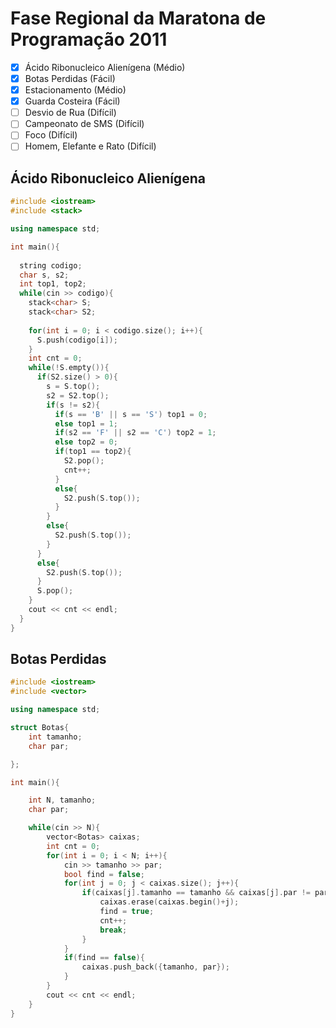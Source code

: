 # Fase Regional da Maratona de Programação 2011

* [x] Ácido Ribonucleico Alienígena (Médio)
* [x] Botas Perdidas (Fácil)
* [x] Estacionamento (Médio)
* [x] Guarda Costeira (Fácil)
* [ ] Desvio de Rua (Difícil)
* [ ] Campeonato de SMS (Difícil)
* [ ] Foco (Difícil)
* [ ] Homem, Elefante e Rato (Difícil)

## Ácido Ribonucleico Alienígena

```cpp
#include <iostream>
#include <stack>

using namespace std;

int main(){
  
  string codigo;
  char s, s2;
  int top1, top2;
  while(cin >> codigo){
    stack<char> S;
    stack<char> S2;
    
    for(int i = 0; i < codigo.size(); i++){
      S.push(codigo[i]);
    }
    int cnt = 0;
    while(!S.empty()){
      if(S2.size() > 0){
        s = S.top();
        s2 = S2.top();
        if(s != s2){
          if(s == 'B' || s == 'S') top1 = 0;
          else top1 = 1;
          if(s2 == 'F' || s2 == 'C') top2 = 1;
          else top2 = 0;
          if(top1 == top2){
            S2.pop();
            cnt++;
          }
          else{
            S2.push(S.top());
          }
        }
        else{
          S2.push(S.top());
        }
      }
      else{
        S2.push(S.top());
      }
      S.pop();  
    }
    cout << cnt << endl;
  }
}
```

## Botas Perdidas

```cpp
#include <iostream>
#include <vector>

using namespace std;

struct Botas{
    int tamanho;
    char par;

};

int main(){

    int N, tamanho;
    char par;

    while(cin >> N){
        vector<Botas> caixas;
        int cnt = 0;
        for(int i = 0; i < N; i++){
            cin >> tamanho >> par;
            bool find = false;
            for(int j = 0; j < caixas.size(); j++){
                if(caixas[j].tamanho == tamanho && caixas[j].par != par){
                    caixas.erase(caixas.begin()+j);
                    find = true;
                    cnt++;
                    break;
                }
            }
            if(find == false){
                caixas.push_back({tamanho, par});
            }
        }
        cout << cnt << endl;
    }
}
```
